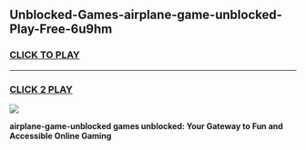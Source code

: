 
## Unblocked-Games-airplane-game-unblocked-Play-Free-6u9hm
<h3>
<a href="https://premium76.site?title=airplane-game-unblocked&ref=09A">CLICK TO PLAY</a></h3>
<hr>

<h3>
<a href="https://premium76.site?title=airplane-game-unblocked&ref=09A">CLICK 2 PLAY</a>
  
</h3>

<a href="https://premium76.site?title=airplane-game-unblocked&ref=09A"><img src="https://clearcache.store/games.png"></a>


**airplane-game-unblocked games unblocked: Your Gateway to Fun and Accessible Online Gaming**
